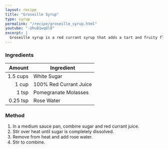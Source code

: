 ```yaml
---
layout: recipe
title: "Groseille Syrup"
type: syrup
permalink: "/recipe/groseille_syrup.html"
youtube: "-Uhu81wqOl8"
excerpt: |
  Groseille syrup is a red currant syrup that adds a tart and fruity flavor to cocktails. It's a key ingredient in classic cocktails like the Artist's Special and the Nineteen Twenty.
---
```


### Ingredients

|   Amount | Ingredient             |
| -------: | ---------------------- |
| 1.5 cups | White Sugar            |
|    1 cup | 100% Red Currant Juice |
|    1 tsp | Pomegranate Molasses   |
| 0.25 tsp | Rose Water             |

### Method

1. In a medium sauce pan, combine sugar and red currant juice.
2. Stir over heat until sugar is completely dissolved.
3. Remove from heat and add rose water.
4. Stir to combine.
